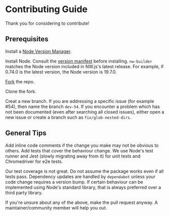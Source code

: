 # Contributing Guide

Thank you for considering to contribute!

## Prerequisites

Install a [Node Version Manager](https://nodejs.org/en/download/package-manager).

Install Node. Consult the [version manifest](https://nwjs.io/versions) before installing. `nw-builder` matches the Node version included in NW.js's latest release. For example, if 0.74.0 is the latest version, the Node version is 19.7.0.

[Fork](https://github.com/nwutils/nw-builder/fork) the repo.

Clone the fork.

Creat a new branch. If you are addressing a specific issue (for example #54), then name the branch `dev-54`. If you encounter a problem which has not been documented (even after searching all closed issues), either open a new issue or create a branch such as `fix/glob-nested-dirs`.

## General Tips

Add inline code comments if the change you make may not be obvious to others. Add tests that cover the behaviour change. We use Node's test runner and Jest (slowly migrating away from it) for unit tests and Chromedriver for e2e tests.

Our test coverage is not great. Do not assume the package works even if all tests pass. Dependency updates are handled by `dependabot` unless your code change requires a version bump. If certain behaviour can be implemented using Node's standard library, that is always preferred over a third party library.

If you're unsure about any of the above, make the pull request anyway. A maintainer/community member will help you out.
